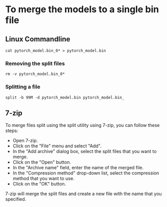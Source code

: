 # To merge the models to a single bin file

## Linux Commandline

```
cat pytorch_model.bin_0* > pytorch_model.bin
```

### Removing the split files
```
rm -v pytorch_model.bin_0*
```

### Splitting a file
```
split -b 99M -d pytorch_model.bin pytorch_model.bin_
```

## 7-zip
To merge files split using the split utility using 7-zip, you can follow these steps:

- Open 7-zip.
- Click on the "File" menu and select "Add".
- In the "Add archive" dialog box, select the split files that you want to merge.
- Click on the "Open" button.
- In the "Archive name" field, enter the name of the merged file.
- In the "Compression method" drop-down list, select the compression method that you want to use.
- Click on the "OK" button.

7-zip will merge the split files and create a new file with the name that you specified.

